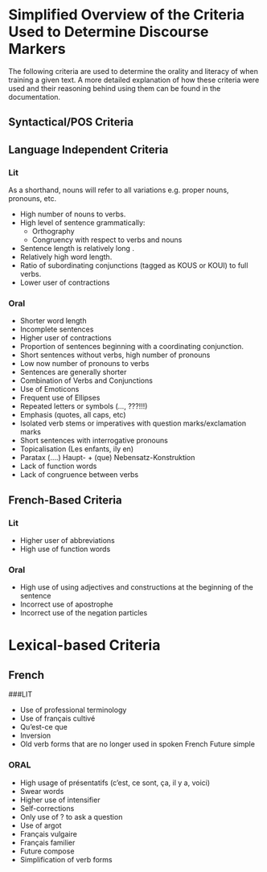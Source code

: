 # Simplified Overview of the Criteria Used to Determine Discourse Markers 

The following criteria are used to determine the orality and literacy of when training a given text.
A more detailed explanation of how these criteria were used and their reasoning behind using them
can be found in the documentation. 

## Syntactical/POS Criteria

## Language Independent Criteria

### Lit
As a shorthand, nouns will refer to all variations e.g. proper nouns, pronouns, etc. 

*	High number of nouns to verbs.
*	High level of sentence grammatically:
     * Orthography
     * Congruency with respect to verbs and nouns 
*	Sentence length is relatively long .
*	Relatively high word length. 
*	Ratio of subordinating conjunctions (tagged as KOUS or KOUI) to full verbs.
*	Lower user of contractions

### Oral
*	Shorter word  length 
*	Incomplete sentences 
*	Higher user of contractions 
*	Proportion of sentences beginning with a coordinating conjunction.
*	Short sentences without verbs, high number of pronouns
*	Low  now number of pronouns  to verbs 
*	Sentences are generally shorter 
*	Combination of Verbs and Conjunctions 
*	Use of Emoticons 
*	Frequent use of Ellipses 
*	Repeated letters or symbols (…, ???!!!)
*	Emphasis (quotes, all caps, etc)
*	Isolated verb stems  or imperatives with question marks/exclamation marks 
*	Short sentences with interrogative pronouns
*	Topicalisation  (Les enfants, ily en)
*	Paratax (….) Haupt- + (que) Nebensatz-Konstruktion
*	Lack of function words 
*	Lack of congruence between verbs

## French-Based Criteria 

### Lit
*	Higher user of abbreviations  
*	High use of function words 

### Oral
*	High use of using adjectives and constructions at the beginning of the sentence
*	Incorrect use of  apostrophe 
*	Incorrect use of the negation particles		

#  Lexical-based Criteria  

##  French

###LIT
*	Use of professional terminology 
*	Use of français cultivé 
*	 Qu’est-ce que 
*	Inversion 
*	Old verb forms that are no longer used in spoken French Future simple 

### ORAL
*	 High usage of présentatifs (c’est, ce sont, ça, il y a, voici)
*	Swear words 
*	Higher use of intensifier 
*	Self-corrections 
*	Only use of ? to ask a question
*	Use of argot 
*	Français vulgaire 
*	Français familier 
*	Future compose
*	Simplification of verb forms
